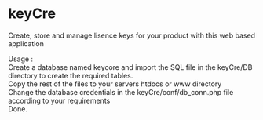 # keyCre
Create, store and manage lisence keys for your product with this web based application  

Usage :  
Create a database named keycore and import the SQL file in the keyCre/DB directory to create the required tables.  
Copy the rest of the files to your servers htdocs or www directory  
Change the database credentials in the keyCre/conf/db_conn.php file according to your requirements  
Done.  
